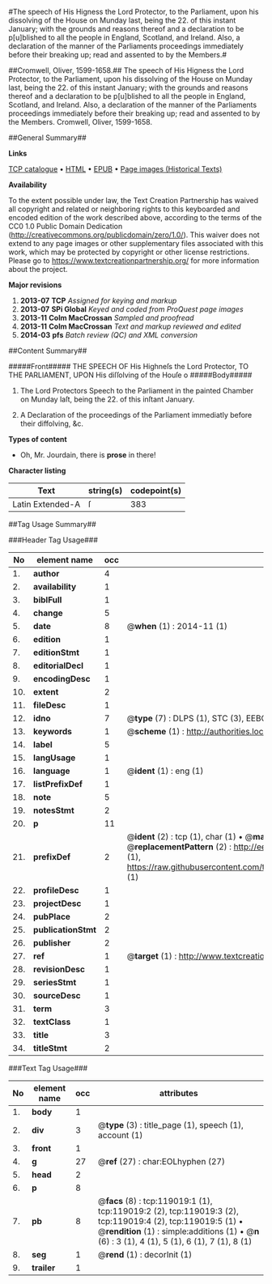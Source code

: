 #The speech of His Higness the Lord Protector, to the Parliament, upon his dissolving of the House on Munday last, being the 22. of this instant January; with the grounds and reasons thereof and a declaration to be p[u]blished to all the people in England, Scotland, and Ireland. Also, a declaration of the manner of the Parliaments proceedings immediately before their breaking up; read and assented to by the Members.#

##Cromwell, Oliver, 1599-1658.##
The speech of His Higness the Lord Protector, to the Parliament, upon his dissolving of the House on Munday last, being the 22. of this instant January; with the grounds and reasons thereof and a declaration to be p[u]blished to all the people in England, Scotland, and Ireland. Also, a declaration of the manner of the Parliaments proceedings immediately before their breaking up; read and assented to by the Members.
Cromwell, Oliver, 1599-1658.

##General Summary##

**Links**

[TCP catalogue](http://www.ota.ox.ac.uk/tcp/)  • 
[HTML](http://tei.it.ox.ac.uk/tcp/Texts-HTML/free/A74/A74936.html)  • 
[EPUB](http://tei.it.ox.ac.uk/tcp/Texts-EPUB/free/A74/A74936.epub) • 
[Page images (Historical Texts)](https://historicaltexts.jisc.ac.uk/eebo-99866734e)

**Availability**

To the extent possible under law, the Text Creation Partnership has waived all copyright and related or neighboring rights to this keyboarded and encoded edition of the work described above, according to the terms of the CC0 1.0 Public Domain Dedication (http://creativecommons.org/publicdomain/zero/1.0/). This waiver does not extend to any page images or other supplementary files associated with this work, which may be protected by copyright or other license restrictions. Please go to https://www.textcreationpartnership.org/ for more information about the project.

**Major revisions**

1. __2013-07__ __TCP__ *Assigned for keying and markup*
1. __2013-07__ __SPi Global__ *Keyed and coded from ProQuest page images*
1. __2013-11__ __Colm MacCrossan__ *Sampled and proofread*
1. __2013-11__ __Colm MacCrossan__ *Text and markup reviewed and edited*
1. __2014-03__ __pfs__ *Batch review (QC) and XML conversion*

##Content Summary##

#####Front#####
THE SPEECH OF His Highneſs the Lord Protector, TO THE PARLIAMENT, UPON His diſſolving of the Houſe o
#####Body#####

1. The Lord Protectors Speech to the Parliament in the painted Chamber on Munday laſt, being the 22. of this inſtant January.

1. A Declaration of the proceedings of the Parliament immediatly before their diffolving, &c.

**Types of content**

  * Oh, Mr. Jourdain, there is **prose** in there!

**Character listing**


|Text|string(s)|codepoint(s)|
|---|---|---|
|Latin Extended-A|ſ|383|

##Tag Usage Summary##

###Header Tag Usage###

|No|element name|occ|attributes|
|---|---|---|---|
|1.|__author__|4||
|2.|__availability__|1||
|3.|__biblFull__|1||
|4.|__change__|5||
|5.|__date__|8| @__when__ (1) : 2014-11 (1)|
|6.|__edition__|1||
|7.|__editionStmt__|1||
|8.|__editorialDecl__|1||
|9.|__encodingDesc__|1||
|10.|__extent__|2||
|11.|__fileDesc__|1||
|12.|__idno__|7| @__type__ (7) : DLPS (1), STC (3), EEBO-CITATION (1), PROQUEST (1), VID (1)|
|13.|__keywords__|1| @__scheme__ (1) : http://authorities.loc.gov/ (1)|
|14.|__label__|5||
|15.|__langUsage__|1||
|16.|__language__|1| @__ident__ (1) : eng (1)|
|17.|__listPrefixDef__|1||
|18.|__note__|5||
|19.|__notesStmt__|2||
|20.|__p__|11||
|21.|__prefixDef__|2| @__ident__ (2) : tcp (1), char (1)  •  @__matchPattern__ (2) : ([0-9\-]+):([0-9IVX]+) (1), (.+) (1)  •  @__replacementPattern__ (2) : http://eebo.chadwyck.com/downloadtiff?vid=$1&page=$2 (1), https://raw.githubusercontent.com/textcreationpartnership/Texts/master/tcpchars.xml#$1 (1)|
|22.|__profileDesc__|1||
|23.|__projectDesc__|1||
|24.|__pubPlace__|2||
|25.|__publicationStmt__|2||
|26.|__publisher__|2||
|27.|__ref__|1| @__target__ (1) : http://www.textcreationpartnership.org/docs/. (1)|
|28.|__revisionDesc__|1||
|29.|__seriesStmt__|1||
|30.|__sourceDesc__|1||
|31.|__term__|3||
|32.|__textClass__|1||
|33.|__title__|3||
|34.|__titleStmt__|2||


###Text Tag Usage###

|No|element name|occ|attributes|
|---|---|---|---|
|1.|__body__|1||
|2.|__div__|3| @__type__ (3) : title_page (1), speech (1), account (1)|
|3.|__front__|1||
|4.|__g__|27| @__ref__ (27) : char:EOLhyphen (27)|
|5.|__head__|2||
|6.|__p__|8||
|7.|__pb__|8| @__facs__ (8) : tcp:119019:1 (1), tcp:119019:2 (2), tcp:119019:3 (2), tcp:119019:4 (2), tcp:119019:5 (1)  •  @__rendition__ (1) : simple:additions (1)  •  @__n__ (6) : 3 (1), 4 (1), 5 (1), 6 (1), 7 (1), 8 (1)|
|8.|__seg__|1| @__rend__ (1) : decorInit (1)|
|9.|__trailer__|1||
